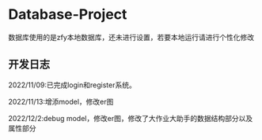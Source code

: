 # Database-Project
数据库使用的是zfy本地数据库，还未进行设置，若要本地运行请进行个性化修改
## 开发日志
2022/11/09:已完成login和register系统。

2022/11/13:增添model，修改er图

2022/12/2:debug model，修改er图，修改了大作业大助手的数据结构部分以及属性部分
